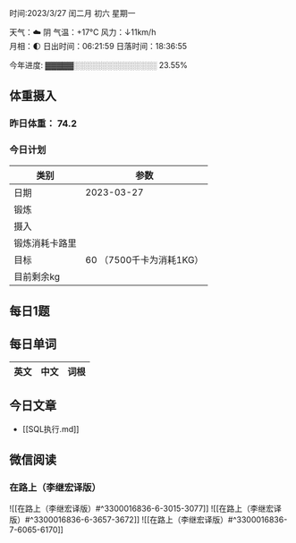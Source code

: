

时间:2023/3/27 闰二月 初六 星期一

天气：☁️   阴 气温：+17°C 风力：↓11km/h  
月相：🌓 日出时间：06:21:59 日落时间：18:36:55

今年进度: ▓▓▓▓▓░░░░░░░░░░░░░░░ 23.55%

## 体重摄入

### 昨日体重： 74.2
### 今日计划
| 类别           | 参数                    |
| -------------- | ----------------------- |
| 日期           | 2023-03-27               |
| 锻炼           |               |
| 摄入           |  |
| 锻炼消耗卡路里 | |
| 目标           | 60      （7500千卡为消耗1KG）                |
| 目前剩余kg               |                          |



## 每日1题



## 每日单词

| 英文       | 中文       |词根|
| ---------- | ---------- | ---|


## 今日文章

- [[SQL执行.md]]

## 微信阅读

<!-- start of weread -->

### 在路上（李继宏译版）
![[在路上（李继宏译版）#^3300016836-6-3015-3077]]
![[在路上（李继宏译版）#^3300016836-6-3657-3672]]
![[在路上（李继宏译版）#^3300016836-7-6065-6170]]

<!-- end of weread -->
